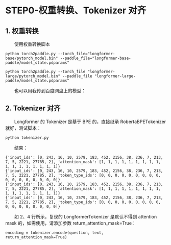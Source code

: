# STEP0-权重转换、Tokenizer 对齐
## 1. 权重转换
&emsp;&emsp;使用权重转换脚本  
```
python torch2paddle.py --torch_file="longformer-base/pytorch_model.bin" --paddle_file="longformer-base-paddle/model_state.pdparams"

python torch2paddle.py --torch_file "longformer-large/pytorch_model.bin" --paddle_file "longformer-large-paddle/model_state.pdparams"
```

&emsp;&emsp;也可以用我传到百度网盘上的模型：

## 2. Tokenizer 对齐
&emsp;&emsp;Longformer 的 Tokenizer 是基于 BPE 的，直接继承 RobertaBPETokenizer 就好，测试脚本：  
```
python tokenizer.py
```
&emsp;&emsp;结果：  
```
{'input_ids': [0, 243, 16, 10, 2579, 183, 452, 2156, 38, 236, 7, 213, 7, 5, 2221, 27785, 2], 'attention_mask': [1, 1, 1, 1, 1, 1, 1, 1, 1, 1, 1, 1, 1, 1, 1, 1, 1]}
{'input_ids': [0, 243, 16, 10, 2579, 183, 452, 2156, 38, 236, 7, 213, 7, 5, 2221, 27785, 2], 'token_type_ids': [0, 0, 0, 0, 0, 0, 0, 0, 0, 0, 0, 0, 0, 0, 0, 0, 0]}
{'input_ids': [0, 243, 16, 10, 2579, 183, 452, 2156, 38, 236, 7, 213, 7, 5, 2221, 27785, 2], 'attention_mask': [1, 1, 1, 1, 1, 1, 1, 1, 1, 1, 1, 1, 1, 1, 1, 1, 1]}
{'input_ids': [0, 243, 16, 10, 2579, 183, 452, 2156, 38, 236, 7, 213, 7, 5, 2221, 27785, 2], 'token_type_ids': [0, 0, 0, 0, 0, 0, 0, 0, 0, 0, 0, 0, 0, 0, 0, 0, 0]}
```

&emsp;&emsp;如 2、4 行所示，复现的 LongformerTokenizer 是默认不得到 attention mask 的，如需使用，请添加参数 return_attention_mask=True：  
```
encoding = tokenizer.encode(question, text, return_attention_mask=True)
```